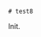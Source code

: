                                                                                                                                                                                                                                                                                                                                                                                                                                         # test8

Init.
